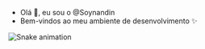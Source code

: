 - Olá 👋, eu sou o @Soynandin
- Bem-vindos ao meu ambiente de desenvolvimento ✨

![Snake animation](https://github.com/seu-usuário-aqui/Soynandin/blob/output/github-contribution-grid-snake.svg)
<!---
Soynandin/Soynandin is a ✨ special ✨ repository because its `README.md` (this file) appears on your GitHub profile.
You can click the Preview link to take a look at your changes.
--->
